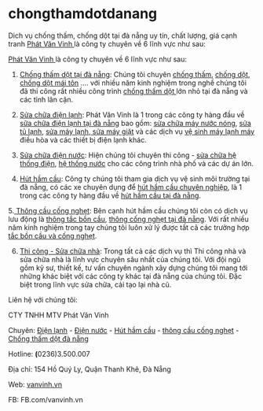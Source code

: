 # chongthamdotdanang
Dich vụ chống thấm, chống dột tại đà nẵng uy tín, chất lượng, giá cạnh tranh
<a href="https://vanvinh.vn/" target="_blank">Phát Văn Vinh </a>là công ty chuyên về 6 lĩnh vực như sau:

<a href="https://vanvinh.vn/" target="_blank" rel="dofollow">Phát Văn Vinh </a>là công ty chuyên về 6 lĩnh vực như sau:

1. <a href="https://vanvinh.vn/chuyen-muc/chong-tham-chong-dot-da-nang/" target="_blank" rel="dofollow">Chống thấm dột tại đà nẵng</a>: Chúng tôi chuyên <a href="https://vanvinh.vn/chong-tham-tai-da-nang/" target="_blank" rel="dofollow">chống thấm</a>, <a href="https://vanvinh.vn/chong-dot-tai-da-nang/" target="_blank" rel="dofollow">chống dột</a>, <a href="https://vanvinh.vn/chong-dot-mai-ton-da-nang/" target="_blank" rel="dofollow">chống dột mái tôn</a> .... với nhiều năm kinh nghiệm trong nghề chúng tôi đã thi công rất nhiều công trình <a href="https://vanvinh.vn/tu-khoa/chong-tham-chong-dot/" target="_blank" rel="dofollow">chống thấm dột </a>lớn nhỏ tại đà nẵng và các tỉnh lân cận.

2. <a href="https://vanvinh.vn/chuyen-muc/thi-cong-sua-chua-dien-lanh/" target="_blank" rel="dofollow">Sửa chữa điện lạnh</a>: Phát Văn Vinh là 1 trong các công ty hàng đầu về <a href="https://vanvinh.vn/tu-khoa/sua-chua-dien-lanh-tai-da-nang/" target="_blank" rel="dofollow">sữa chữa điện lạnh tại đà nẵng</a> bao gồm: <a href="https://vanvinh.vn/sua-may-nuoc-nong-da-nang/" target="_blank" rel="dofollow">sửa chữa máy nước nóng</a>, <a href="https://vanvinh.vn/sua-chua-tu-lanh-tai-da-nang/" target="_blank" rel="dofollow">sửa tủ lạnh</a>, <a href="https://vanvinh.vn/sua-may-lanh-tai-da-nang/" target="_blank" rel="dofollow">sửa máy lạnh</a>,<a href="https://vanvinh.vn/sua-may-giat-da-nang/" target="_blank" rel="dofollow"> sửa máy giặt</a> và các dịch vụ <a href="https://vanvinh.vn/ve-sinh-may-lanh-tai-da-nang/" target="_blank" rel="dofollow">vệ sinh máy lạnh máy</a> điều hòa và các thiết bị điện lạnh khác.

3. <a href="https://vanvinh.vn/chuyen-muc/thi-cong-sua-chua-dien-nuoc/" target="_blank" rel="dofollow">Sửa chữa điện nước</a>: Hiện chúng tôi chuyên thi công - <a href="https://vanvinh.vn/thi-cong-sua-chua-dien-tai-da-nang/" target="_blank" rel="dofollow">sửa chữa hệ thống điện</a>, <a href="https://vanvinh.vn/thi-cong-he-thong-cap-thoat-nuoc/" target="_blank" rel="dofollow">hệ thống nước</a> cho các công trình nhà phố và các dự án lớn.

4. <a href="https://vanvinh.vn/hut-ham-cau-da-nang/" target="_blank" rel="dofollow">Hút hầm cầu</a>: Công ty chúng tôi tham gia dịch vụ vệ sinh môi trường tại đà nẵng, có các xe chuyên dụng để <a href="https://vanvinh.vn/hut-ham-cau-tai-da-nang/" target="_blank" rel="dofollow">hút hầm cầu chuyên nghiệp</a>, là 1 trong các công ty hàng đầu về <a href="https://vanvinh.vn/tu-khoa/hut-ham-cau-tai-da-nang/" target="_blank" rel="dofollow">hút hầm cầu tại đà nẵng</a>.

5.<a href="https://vanvinh.vn/chuyen-muc/thong-cau-cong-nghet/" target="_blank" rel="dofollow"> Thông cầu cống nghẹt</a>: Bên cạnh hút hầm cầu chúng tôi còn có dịch vụ lưu động là <a href="https://vanvinh.vn/thong-tac-bon-cau-da-nang/" target="_blank" rel="dofollow">thông tắc bồn cầu</a>, <a href="https://vanvinh.vn/thong-cong-da-nang/" target="_blank" rel="dofollow">thông cống nghẹt tại đà nẵng</a>. Với rất nhiều năm kinh nghiệm trong tay chúng tôi luôn xử lý được tất cả các trường hợp <a href="https://vanvinh.vn/thong-cau-cong-nghet/" target="_blank" rel="dofollow">tắc bồn cầu và cống nghẹt</a>.

6. <a href="https://vanvinh.vn/thi-cong-sua-chua-nha/" target="_blank" rel="dofollow">Thi công - Sửa chữa nhà</a>: Trong tất cả các dịch vụ thì Thi công nhà và sửa chữa nhà là lĩnh vực chuyên sâu nhất của chúng tôi. Với đội ngũ gồm kỹ sư, thiết kế, tư vấn chuyên ngành xây dựng chúng tôi mang tới những khác biệt với các công ty khác tại đà nẵng của chúng tôi. Đặc biệt trong lĩnh vực sửa chữa, cải tạo lại nhà cũ.

Liên hệ với chúng tôi:

CTY TNHH MTV Phát Văn Vinh

Chuyên: <a href="https://baotridienlanhdanang.blogspot.com/" target="_blank" rel="dofollow">Điện lạnh</a> - <a href="https://diennuocdienlanhdanang.blogspot.com/" target="_blank" rel="dofollow">Điện nước</a> - <a href="https://ruthamcautaidanang.blogspot.com/" target="_blank" rel="dofollow">Hút hầm cầu</a> - <a href="https://thongcongtaidanang.blogspot.com/" target="_blank" rel="dofollow">thông cầu cống nghẹt</a> - <a href="https://chongthamdotdanang.blogspot.com/" target="_blank" rel="dofollow">Chống thấm dột đà nẵng</a>

Hotline: <strong>(</strong>0236)3.500.007

Địa chỉ: 154 Hồ Quý Ly, Quận Thanh Khê, Đà Nẵng

Web: <a href="https://vanvinh.vn/" target="_blank" rel="dofollow">vanvinh.vn</a>

FB: FB.com/vanvinh.vn
